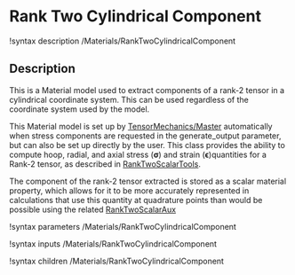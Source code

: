 # Rank Two Cylindrical Component

!syntax description /Materials/RankTwoCylindricalComponent

## Description

This is a Material model used to extract components of a rank-2 tensor in a
cylindrical coordinate system. This can be used regardless of the coordinate
system used by the model.

This Material model is set up by
[TensorMechanics/Master](/Modules/TensorMechanics/Master/index.md) automatically
when stress components are requested in the generate_output parameter, but can
also be set up directly by the user.  This class provides the ability to compute
hoop, radial, and axial stress ($\boldsymbol{\sigma}$) and strain
($\boldsymbol{\epsilon}$)quantities for a Rank-2 tensor, as described in
[RankTwoScalarTools](RankTwoScalarTools.md).  

The component of the rank-2 tensor extracted is stored as a scalar material
property, which allows for it to be more accurately represented in calculations
that use this quantity at quadrature points than would be possible using the
related [RankTwoScalarAux](RankTwoScalarAux.md)

!syntax parameters /Materials/RankTwoCylindricalComponent

!syntax inputs /Materials/RankTwoCylindricalComponent

!syntax children /Materials/RankTwoCylindricalComponent

